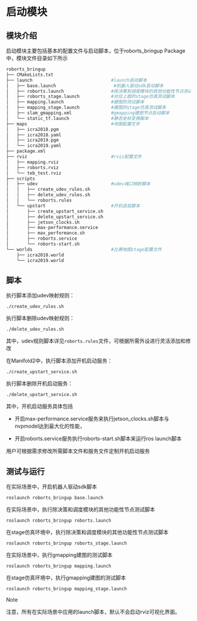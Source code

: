 # 启动模块

## 模块介绍

启动模块主要包括基本的配置文件与启动脚本，位于roborts_bringup Package中，模块文件目录如下所示
```bash
roborts_bringup
├── CMakeLists.txt
├── launch                              #launch启动脚本
│   ├── base.launch                      #机器人驱动sdk启动脚本
│   ├── roborts.launch                  #除决策和调度模块的其他功能性节点测试脚本
│   ├── roborts_stage.launch            #对应上面的stage仿真测试脚本
│   ├── mapping.launch                  #建图的测试脚本
│   ├── mapping_stage.launch            #建图的stage仿真测试脚本
│   ├── slam_gmapping.xml               #gmapping建图节点启动脚本
│   └── static_tf.launch                #静态坐标变换脚本
├── maps                                #地图配置文件
│   ├── icra2018.pgm
│   ├── icra2018.yaml
│   ├── icra2019.pgm
│   └── icra2019.yaml
├── package.xml
├── rviz                                #rviz配置文件
│   ├── mapping.rviz
│   ├── roborts.rviz
│   └── teb_test.rviz
├── scripts                             
│   ├── udev                            #udev端口映射脚本
│   │   ├── create_udev_rules.sh        
│   │   ├── delete_udev_rules.sh
│   │   └── roborts.rules
│   └── upstart                         #开机自启脚本
│       ├── create_upstart_service.sh
│       ├── delete_upstart_service.sh
│       ├── jetson_clocks.sh
│       ├── max-performance.service
│       ├── max_performance.sh
│       ├── roborts.service
│       └── roborts-start.sh
└── worlds                              #比赛地图stage配置文件
    ├── icra2018.world                  
    └── icra2019.world                  

```

## 脚本

执行脚本添加udev映射规则：

```shell
./create_udev_rules.sh
```

执行脚本删除udev映射规则：
```shell
./delete_udev_rules.sh
```

其中，udev规则脚本详见`roborts.rules`文件，可根据所需外设进行灵活添加和修改

在Manifold2中，执行脚本添加开机启动服务：

```shell
./create_upstart_service.sh
```
执行脚本删除开机启动服务：

```shell
./delete_upstart_service.sh
```

其中，开机启动服务具体包括

- 开启max-performance.service服务来执行jetson_clocks.sh脚本与nvpmodel达到最大化的性能，

- 开启roborts.service服务执行roborts-start.sh脚本来运行ros launch脚本

用户可根据需求修改所需脚本文件和服务文件定制开机启动服务

## 测试与运行

在实际场景中，开启机器人驱动sdk脚本

```shell
roslaunch roborts_bringup base.launch
```

在实际场景中，执行除决策和调度模块的其他功能性节点测试脚本

```shell
roslaunch roborts_bringup roborts.launch
```

在stage仿真环境中，执行除决策和调度模块的其他功能性节点测试脚本

```shell
roslaunch roborts_bringup roborts_stage.launch
```

在实际场景中，执行gmapping建图的测试脚本

```shell
roslaunch roborts_bringup mapping.launch
```

在stage仿真环境中，执行gmapping建图的测试脚本

```shell
roslaunch roborts_bringup mapping_stage.launch
```

> [!Note]
>
> 注意，所有在实际场景中应用的launch脚本，默认不会启动rviz可视化界面。
